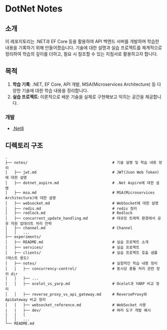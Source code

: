 # DotNet Notes

## 소개

이 레포지토리는 .NET과 EF Core 등을 활용하여 API 백엔드 서버를 개발하며 학습한 내용을 기록하기 위해 만들어졌습니다. 기술에 대한 설명과 실습 프로젝트를 체계적으로 정리하여 학습의 깊이를 더하고, 필요 시 참조할 수 있는 지침서로 활용하고자 합니다.

## 목적

1. **학습 기록**: .NET, EF Core, API 개발, MSA(Microservices Architecture) 등 다양한 기술에 대한 학습 내용을 정리합니다.
2. **실습 프로젝트**: 이론적으로 배운 기술을 실제로 구현해보고 익히는 공간을 제공합니다.

### 개발

- [.Net8](./experiments/)

## 디렉토리 구조

```
.
├── notes/                                      # 기술 설명 및 학습 내용 정리
│   ├── jwt.md                                  # JWT(Json Web Token)에 대한 설명
│   ├── dotnet_aspire.md                        # .Net Aspire에 대한 설명
│   ├── msa.md                                  # MSA(Microservices Architecture)에 대한 설명
│   ├── websocket.md                            # WebSocket에 대한 설명
│   ├── redis.md                                # redis 정리
│   ├── redlock.md                              # Redlock
│   ├── concurrent_update_handling.md           # 대규모 트래픽 환경에서 공유 자원 업데이트 처리 전략
│   ├── channel.md                              # Channel
│   │   ...
├── experiments/
│   ├── README.md                               # 실습 프로젝트 소개
│   ├── services/                               # 실습 프로젝트
│   ├── clients/                                # 실습 프로젝트 호출 샘플(테스트 용도)
│   ├── notes/                                  # 실험적인 학습 내용 정리
│   │   ├── concurrency-control/                # 동시성 충돌 처리 관련 정리 dir
│   │   ├── ...
│   │   ├── ocelot_vs_yarp.md                   # Ocelot과 YARP 비교 정리
│   │   ├── reverse_proxy_vs_api_gateway.md     # ReverseProxy와 ApiGateway 비교 정리
│   │   ├── websocket_reference.md              # WebSocket 사용
|   |   ├── dev/                                # 여러 도구 개발 예시
|   |   |
│   │   ...
└── README.md
```
